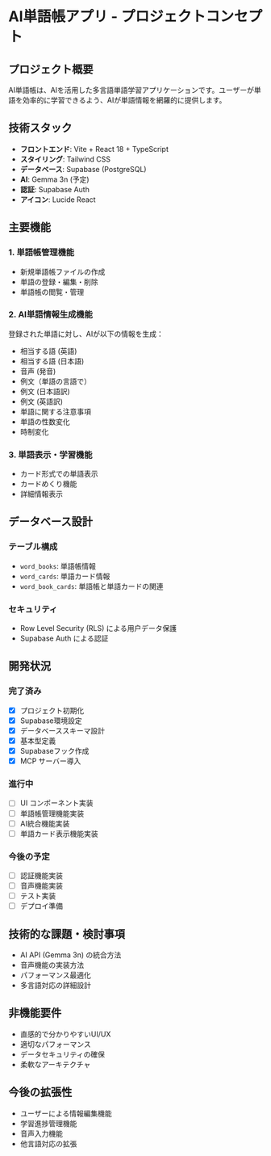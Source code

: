 # AI単語帳アプリ - プロジェクトコンセプト

## プロジェクト概要
AI単語帳は、AIを活用した多言語単語学習アプリケーションです。ユーザーが単語を効率的に学習できるよう、AIが単語情報を網羅的に提供します。

## 技術スタック
- **フロントエンド**: Vite + React 18 + TypeScript
- **スタイリング**: Tailwind CSS
- **データベース**: Supabase (PostgreSQL)
- **AI**: Gemma 3n (予定)
- **認証**: Supabase Auth
- **アイコン**: Lucide React

## 主要機能

### 1. 単語帳管理機能
- 新規単語帳ファイルの作成
- 単語の登録・編集・削除
- 単語帳の閲覧・管理

### 2. AI単語情報生成機能
登録された単語に対し、AIが以下の情報を生成：
- 相当する語 (英語)
- 相当する語 (日本語)
- 音声 (発音)
- 例文（単語の言語で）
- 例文 (日本語訳)
- 例文 (英語訳)
- 単語に関する注意事項
- 単語の性数変化
- 時制変化

### 3. 単語表示・学習機能
- カード形式での単語表示
- カードめくり機能
- 詳細情報表示

## データベース設計

### テーブル構成
- `word_books`: 単語帳情報
- `word_cards`: 単語カード情報
- `word_book_cards`: 単語帳と単語カードの関連

### セキュリティ
- Row Level Security (RLS) による用户データ保護
- Supabase Auth による認証

## 開発状況

### 完了済み
- [x] プロジェクト初期化
- [x] Supabase環境設定
- [x] データベーススキーマ設計
- [x] 基本型定義
- [x] Supabaseフック作成
- [x] MCP サーバー導入

### 進行中
- [ ] UI コンポーネント実装
- [ ] 単語帳管理機能実装
- [ ] AI統合機能実装
- [ ] 単語カード表示機能実装

### 今後の予定
- [ ] 認証機能実装
- [ ] 音声機能実装
- [ ] テスト実装
- [ ] デプロイ準備

## 技術的な課題・検討事項
- AI API (Gemma 3n) の統合方法
- 音声機能の実装方法
- パフォーマンス最適化
- 多言語対応の詳細設計

## 非機能要件
- 直感的で分かりやすいUI/UX
- 適切なパフォーマンス
- データセキュリティの確保
- 柔軟なアーキテクチャ

## 今後の拡張性
- ユーザーによる情報編集機能
- 学習進捗管理機能
- 音声入力機能
- 他言語対応の拡張